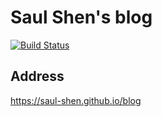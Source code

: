 # Saul Shen's blog

[![Build Status](https://travis-ci.org/Saul-Shen/blog.svg?branch=master)](https://travis-ci.org/Saul-Shen/blog)

## Address

https://saul-shen.github.io/blog
